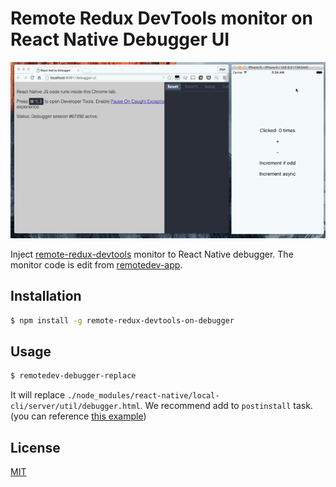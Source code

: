 # Remote Redux DevTools monitor on React Native Debugger UI

![Demo](demo.gif)

Inject [remote-redux-devtools](https://github.com/zalmoxisus/remote-redux-devtools) monitor to React Native debugger. The monitor code is edit from [remotedev-app](https://github.com/zalmoxisus/remotedev-app).

## Installation

```bash
$ npm install -g remote-redux-devtools-on-debugger
```

## Usage

```bash
$ remotedev-debugger-replace
```

It will replace `./node_modules/react-native/local-cli/server/util/debugger.html`. We recommend add to `postinstall` task. (you can reference [this example](https://github.com/jhen0409/react-native-boilerplate/blob/master/postinstall.sh))

## License

[MIT](LICENSE)
